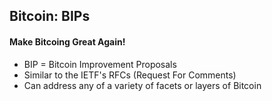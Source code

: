 ## Bitcoin: BIPs
#### Make Bitcoing Great Again!
<ul>
	<li class="fragment">BIP = Bitcoin Improvement Proposals</li>
	<li class="fragment">Similar to the IETF's RFCs (Request For Comments)</li>
	<li class="fragment">Can address any of a variety of facets or layers of Bitcoin</li>
</ul>